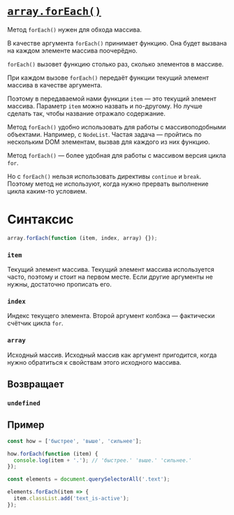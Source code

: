 # [`array.forEach()`](../index.md)

Метод `forEach()` нужен для обхода массива.

В качестве аргумента `forEach()` принимает функцию. Она будет вызвана на каждом элементе массива поочерёдно.

`forEach()` вызовет функцию столько раз, сколько элементов в массиве.

При каждом вызове `forEach()` передаёт функции текущий элемент массива в качестве аргумента.

Поэтому в передаваемой нами функции `item` — это текущий элемент массива. Параметр `item` можно назвать и по-другому. Но лучше сделать так, чтобы название отражало содержание.

Метод `forEach()` удобно использовать для работы с массивоподобными объектами. Например, с `NodeList`. Частая задача — пройтись по нескольким DOM элементам, вызвав для каждого из них функцию.

Метод `forEach()` — более удобная для работы с массивом версия цикла `for`.

Но с `forEach()` нельзя использовать директивы `continue` и `break`. Поэтому метод не используют, когда нужно прервать выполнение цикла каким-то условием.

# Синтаксис

```js
array.forEach(function (item, index, array) {});
```

### `item`

Текущий элемент массива. Текущий элемент массива используется часто, поэтому и стоит на первом месте. Если другие аргументы не нужны, достаточно прописать его.

### `index`

Индекс текущего элемента. Второй аргумент колбэка — фактически счётчик цикла `for`.

### `array`

Исходный массив. Исходный массив как аргумент пригодится, когда нужно обратиться к свойствам этого исходного массива.

## Возвращает

### `undefined`

## Пример

```js
const how = ['быстрее', 'выше', 'сильнее'];

how.forEach(function (item) {
  console.log(item + '.'); // 'быстрее.' 'выше.' 'сильнее.'
});

const elements = document.querySelectorAll('.text');

elements.forEach(item => {
  item.classList.add('text_is-active');
});
```

